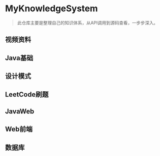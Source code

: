 # MyKnowledgeSystem
> 此仓库主要是整理自己的知识体系，从API调用到源码查看，一步步深入。

## 视频资料

## Java基础

## 设计模式

## LeetCode刷题

## JavaWeb

## Web前端

## 数据库

